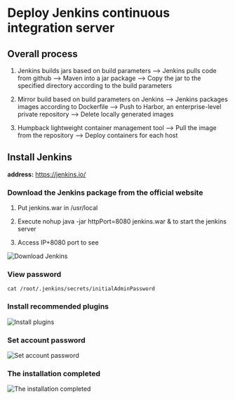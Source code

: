 # Deploy Jenkins continuous integration server

## Overall process

1. Jenkins builds jars based on build parameters ——> Jenkins pulls code from github ——> 
Maven into a jar package ——> Copy the jar to the specified directory according to the build parameters

2. Mirror build based on build parameters on Jenkins ——> Jenkins packages images according to Dockerfile ——> 
Push to Harbor, an enterprise-level private repository ——> Delete locally generated images

3. Humpback lightweight container management tool ——> Pull the image from the repository ——> Deploy containers for each host

## Install Jenkins
**address:** https://jenkins.io/

### Download the Jenkins package from the official website

1. Put jenkins.war in /usr/local

2. Execute nohup java -jar httpPort=8080 jenkins.war & to start the jenkins server

3. Access IP+8080 port to see

![Download Jenkins](../Material/image/Project%20containerization%20transformation%20(1)%20—%20download%20jenkins%20.png)

### View password

```shell script
cat /root/.jenkins/secrets/initialAdminPassword
```

### Install recommended plugins

![Install plugins](../Material/image/Project%20containerization%20transformation%20(1)%20—%20install%20plugin%20.png)

### Set account password

![Set account password](../Material/image/Project%20containerization%20transformation%20(1)%20—%20Set%20account%20password%20.png)

### The installation completed

![The installation completed](../Material/image/Project%20containerization%20transformation%20(1)%20—%20The%20installation%20completed%20.png)











